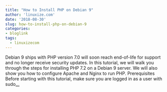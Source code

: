 ```yaml
---
title: "How to Install PHP on Debian 9"
author: 'linuxize.com'
date: '2018-08-30'
slug: how-to-install-php-on-debian-9
categories:
- bloglink
tags:
  - linuxizecom
---
```


Debian 9 ships with PHP version 7.0 will soon reach end-of-life for support and no longer receive security updates. In this tutorial, we will walk you through the steps for installing PHP 7.2 on a Debian 9 server. We will also show you how to configure Apache and Nginx to run PHP. Prerequisites Before starting with this tutorial, make sure you are logged in as a user with sudo[... <i class="fas fa-external-link-alt"></i>](https://linuxize.com/post/how-to-install-php-on-debian-9/)


